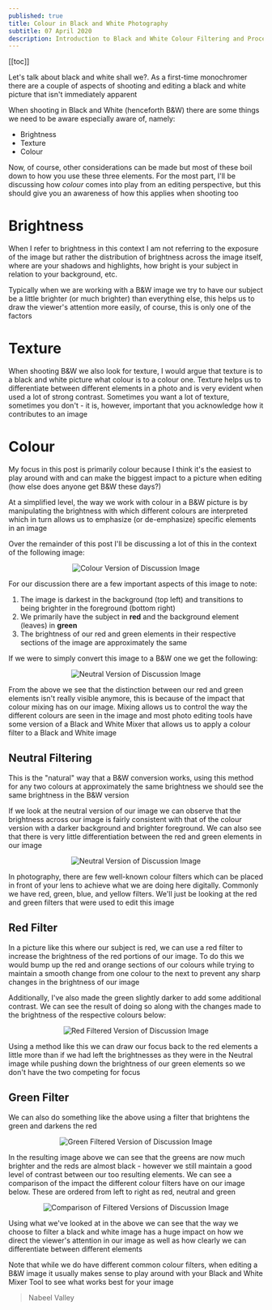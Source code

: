 ```yaml
---
published: true
title: Colour in Black and White Photography
subtitle: 07 April 2020
description: Introduction to Black and White Colour Filtering and Processing for Photography
---
```


[[toc]]

Let's talk about black and white shall we?. As a first-time monochromer there are a couple of aspects of shooting and editing a black and white picture that isn't immediately apparent

When shooting in Black and White (henceforth B&W) there are some things we need to be aware especially aware of, namely:

- Brightness
- Texture
- Colour

Now, of course, other considerations can be made but most of these boil down to how you use these three elements. For the most part, I'll be discussing how _colour_ comes into play from an editing perspective, but this should give you an awareness of how this applies when shooting too

# Brightness

When I refer to brightness in this context I am not referring to the exposure of the image but rather the distribution of brightness across the image itself, where are your shadows and highlights, how bright is your subject in relation to your background, etc.

Typically when we are working with a B&W image we try to have our subject be a little brighter (or much brighter) than everything else, this helps us to draw the viewer's attention more easily, of course, this is only one of the factors

# Texture

When shooting B&W we also look for texture, I would argue that texture is to a black and white picture what colour is to a colour one. Texture helps us to differentiate between different elements in a photo and is very evident when used a lot of strong contrast. Sometimes you want a lot of texture, sometimes you don't - it is, however, important that you acknowledge how it contributes to an image

# Colour

My focus in this post is primarily colour because I think it's the easiest to play around with and can make the biggest impact to a picture when editing (how else does anyone get B&W these days?)

At a simplified level, the way we work with colour in a B&W picture is by manipulating the brightness with which different colours are interpreted which in turn allows us to emphasize (or de-emphasize) specific elements in an image

Over the remainder of this post I'll be discussing a lot of this in the context of the following image:

<center>

![Colour Version of Discussion Image](/content/blog/2020/07-04/images/colour.jpg)

</center>

For our discussion there are a few important aspects of this image to note:

1. The image is darkest in the background (top left) and transitions to being brighter in the foreground (bottom right)
2. We primarily have the subject in **red** and the background element (leaves) in **green**
3. The brightness of our red and green elements in their respective sections of the image are approximately the same

If we were to simply convert this image to a B&W one we get the following:

<center>

![Neutral Version of Discussion Image](/content/blog/2020/07-04/images/neutral.jpg)

</center>

From the above we see that the distinction between our red and green elements isn't really visible anymore, this is because of the impact that colour mixing has on our image. Mixing allows us to control the way the different colours are seen in the image and most photo editing tools have some version of a Black and White Mixer that allows us to apply a colour filter to a Black and White image

## Neutral Filtering

This is the "natural" way that a B&W conversion works, using this method for any two colours at approximately the same brightness we should see the same brightness in the B&W version

If we look at the neutral version of our image we can observe that the brightness across our image is fairly consistent with that of the colour version with a darker background and brighter foreground. We can also see that there is very little differentiation between the red and green elements in our image

<center>

![Neutral Version of Discussion Image](/content/blog/2020/07-04/images/neutral.svg)

</center>

In photography, there are few well-known colour filters which can be placed in front of your lens to achieve what we are doing here digitally. Commonly we have red, green, blue, and yellow filters. We'll just be looking at the red and green filters that were used to edit this image

## Red Filter

In a picture like this where our subject is red, we can use a red filter to increase the brightness of the red portions of our image. To do this we would bump up the red and orange sections of our colours while trying to maintain a smooth change from one colour to the next to prevent any sharp changes in the brightness of our image

Additionally, I've also made the green slightly darker to add some additional contrast. We can see the result of doing so along with the changes made to the brightness of the respective colours below:

<center>

![Red Filtered Version of Discussion Image](/content/blog/2020/07-04/images/red.svg)

</center>

Using a method like this we can draw our focus back to the red elements a little more than if we had left the brightnesses as they were in the Neutral image while pushing down the brightness of our green elements so we don't have the two competing for focus

## Green Filter

We can also do something like the above using a filter that brightens the green and darkens the red

<center>

![Green Filtered Version of Discussion Image](/content/blog/2020/07-04/images/green.svg)

</center>

In the resulting image above we can see that the greens are now much brighter and the reds are almost black - however we still maintain a good level of contrast between our too resulting elements. We can see a comparison of the impact the different colour filters have on our image below. These are ordered from left to right as red, neutral and green

<center>

![Comparison of Filtered Versions of Discussion Image](/content/blog/2020/07-04/images/comparison.jpg)

</center>

Using what we've looked at in the above we can see that the way we choose to filter a black and white image has a huge impact on how we direct the viewer's attention in our image as well as how clearly we can differentiate between different elements

Note that while we do have different common colour filters, when editing a B&W image it usually makes sense to play around with your Black and White Mixer Tool to see what works best for your image

> Nabeel Valley
